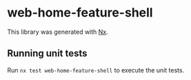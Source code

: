 # web-home-feature-shell

This library was generated with [Nx](https://nx.dev).

## Running unit tests

Run `nx test web-home-feature-shell` to execute the unit tests.
